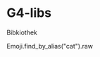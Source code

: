 G4-libs
=======
  
Bibkiothek  

<span class ="octicon octicon-flame"></span>

<raw>Emoji.find_by_alias("cat").raw</raw>

